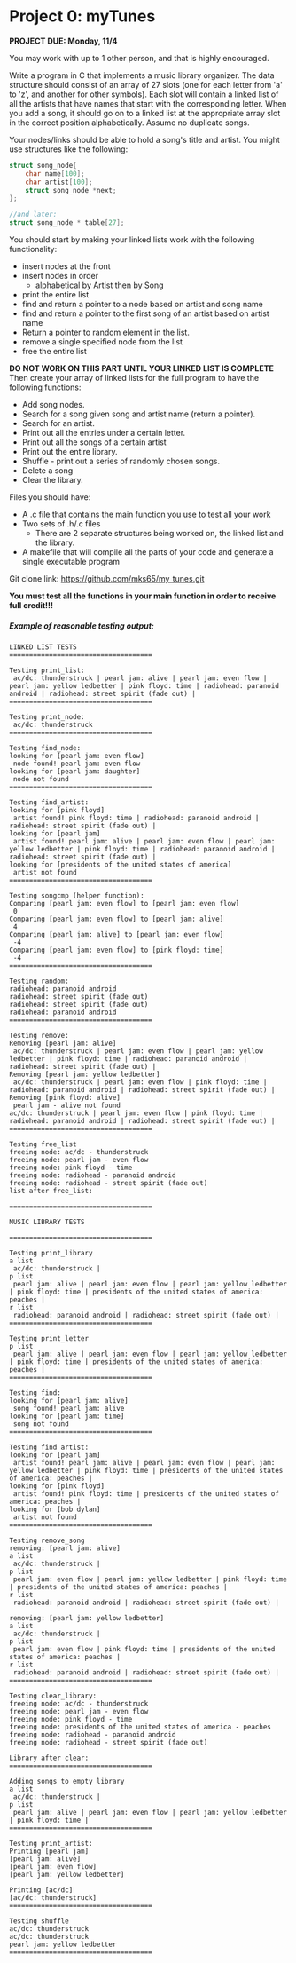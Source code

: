 # Project 0: myTunes

**PROJECT DUE: Monday, 11/4**

You may work with up to 1 other person, and that is highly encouraged.

Write a program in C that implements a music library organizer. The data structure should consist of an array of 27 slots (one for each letter from 'a' to 'z', and another for other symbols). Each slot will contain a linked list of all the artists that have names that start with the corresponding letter. When you add a song, it should go on to a linked list at the appropriate array slot in the correct position alphabetically. Assume no duplicate songs.

Your nodes/links should be able to hold a song's title and artist. You might use structures like the following:
```c
struct song_node{ 
    char name[100];
    char artist[100];
    struct song_node *next;
};

//and later:
struct song_node * table[27];
```

You should start by making your linked lists work with the following functionality:
- insert nodes at the front
- insert nodes in order
    - alphabetical by Artist then by Song
- print the entire list
- find and return a pointer to a node based on artist and song name
- find and return a pointer to the first song of an artist based on artist name
- Return a pointer to random element in the list.
- remove a single specified node from the list
- free the entire list

**DO NOT WORK ON THIS PART UNTIL YOUR LINKED LIST IS COMPLETE**
Then create your array of linked lists for the full program to have the following functions:
- Add song nodes.
- Search for a song given song and artist name (return a pointer).
- Search for an artist.
- Print out all the entries under a certain letter.
- Print out all the songs of a certain artist
- Print out the entire library.
- Shuffle - print out a series of randomly chosen songs.
- Delete a song
- Clear the library.

Files you should have:
- A .c file that contains the main function you use to test all your work
- Two sets of .h/.c files
    - There are 2 separate structures being worked on, the linked list and the library.
- A makefile that will compile all the parts of your code and generate a single executable program

Git clone link:
https://github.com/mks65/my_tunes.git

**You must test all the functions in your main function in order to receive full credit!!!**

##### Example of reasonable testing output:
```
LINKED LIST TESTS
====================================

Testing print_list:
 ac/dc: thunderstruck | pearl jam: alive | pearl jam: even flow | pearl jam: yellow ledbetter | pink floyd: time | radiohead: paranoid android | radiohead: street spirit (fade out) | 
====================================

Testing print_node:
 ac/dc: thunderstruck
====================================

Testing find_node:
looking for [pearl jam: even flow]
 node found! pearl jam: even flow
looking for [pearl jam: daughter]
 node not found
====================================

Testing find_artist:
looking for [pink floyd]
 artist found! pink floyd: time | radiohead: paranoid android | radiohead: street spirit (fade out) | 
looking for [pearl jam]
 artist found! pearl jam: alive | pearl jam: even flow | pearl jam: yellow ledbetter | pink floyd: time | radiohead: paranoid android | radiohead: street spirit (fade out) | 
looking for [presidents of the united states of america]
 artist not found
====================================

Testing songcmp (helper function):
Comparing [pearl jam: even flow] to [pearl jam: even flow]
 0
Comparing [pearl jam: even flow] to [pearl jam: alive]
 4
Comparing [pearl jam: alive] to [pearl jam: even flow]
 -4
Comparing [pearl jam: even flow] to [pink floyd: time]
 -4
====================================

Testing random:
radiohead: paranoid android
radiohead: street spirit (fade out)
radiohead: street spirit (fade out)
radiohead: paranoid android
====================================

Testing remove:
Removing [pearl jam: alive]
 ac/dc: thunderstruck | pearl jam: even flow | pearl jam: yellow ledbetter | pink floyd: time | radiohead: paranoid android | radiohead: street spirit (fade out) | 
Removing [pearl jam: yellow ledbetter]
 ac/dc: thunderstruck | pearl jam: even flow | pink floyd: time | radiohead: paranoid android | radiohead: street spirit (fade out) | 
Removing [pink floyd: alive]
 pearl jam - alive not found
ac/dc: thunderstruck | pearl jam: even flow | pink floyd: time | radiohead: paranoid android | radiohead: street spirit (fade out) | 
====================================

Testing free_list
freeing node: ac/dc - thunderstruck
freeing node: pearl jam - even flow
freeing node: pink floyd - time
freeing node: radiohead - paranoid android
freeing node: radiohead - street spirit (fade out)
list after free_list:

====================================

MUSIC LIBRARY TESTS

====================================

Testing print_library
a list
 ac/dc: thunderstruck | 
p list
 pearl jam: alive | pearl jam: even flow | pearl jam: yellow ledbetter | pink floyd: time | presidents of the united states of america: peaches | 
r list
 radiohead: paranoid android | radiohead: street spirit (fade out) | 
====================================

Testing print_letter
p list
 pearl jam: alive | pearl jam: even flow | pearl jam: yellow ledbetter | pink floyd: time | presidents of the united states of america: peaches | 
====================================

Testing find:
looking for [pearl jam: alive]
 song found! pearl jam: alive
looking for [pearl jam: time]
 song not found
====================================

Testing find artist:
looking for [pearl jam]
 artist found! pearl jam: alive | pearl jam: even flow | pearl jam: yellow ledbetter | pink floyd: time | presidents of the united states of america: peaches | 
looking for [pink floyd]
 artist found! pink floyd: time | presidents of the united states of america: peaches | 
looking for [bob dylan]
 artist not found
====================================

Testing remove_song
removing: [pearl jam: alive]
a list
 ac/dc: thunderstruck | 
p list
 pearl jam: even flow | pearl jam: yellow ledbetter | pink floyd: time | presidents of the united states of america: peaches | 
r list
 radiohead: paranoid android | radiohead: street spirit (fade out) | 

removing: [pearl jam: yellow ledbetter]
a list
 ac/dc: thunderstruck | 
p list
 pearl jam: even flow | pink floyd: time | presidents of the united states of america: peaches | 
r list
 radiohead: paranoid android | radiohead: street spirit (fade out) | 
====================================

Testing clear_library:
freeing node: ac/dc - thunderstruck
freeing node: pearl jam - even flow
freeing node: pink floyd - time
freeing node: presidents of the united states of america - peaches
freeing node: radiohead - paranoid android
freeing node: radiohead - street spirit (fade out)

Library after clear:
====================================

Adding songs to empty library
a list
 ac/dc: thunderstruck | 
p list
 pearl jam: alive | pearl jam: even flow | pearl jam: yellow ledbetter | pink floyd: time | 
====================================

Testing print_artist:
Printing [pearl jam]
[pearl jam: alive]
[pearl jam: even flow]
[pearl jam: yellow ledbetter]

Printing [ac/dc]
[ac/dc: thunderstruck]
====================================

Testing shuffle
ac/dc: thunderstruck
ac/dc: thunderstruck
pearl jam: yellow ledbetter
====================================
```
